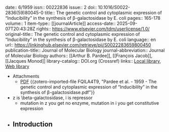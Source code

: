 date:: 6/1959
issn:: 00222836
issue:: 2
doi:: 10.1016/S0022-2836(59)80045-0
title:: The genetic control and cytoplasmic expression of “Inducibility” in the synthesis of β-galactosidase by E. coli
pages:: 165-178
volume:: 1
item-type:: [[journalArticle]]
access-date:: 2025-09-07T20:43:28Z
rights:: https://www.elsevier.com/tdm/userlicense/1.0/
original-title:: The genetic control and cytoplasmic expression of “Inducibility” in the synthesis of β-galactosidase by E. coli
language:: en
url:: https://linkinghub.elsevier.com/retrieve/pii/S0022283659800450
publication-title:: Journal of Molecular Biology
journal-abbreviation:: Journal of Molecular Biology
authors:: [[Arthur B. Pardee]], [[François Jacob]], [[Jacques Monod]]
library-catalog:: DOI.org (Crossref)
links:: [Local library](zotero://select/library/items/DY8KXUWF), [Web library](https://www.zotero.org/users/6106196/items/DY8KXUWF)

- Attachments
	- [PDF](zotero://select/library/items/FQILA4T9) {{zotero-imported-file FQILA4T9, "Pardee et al. - 1959 - The genetic control and cytoplasmic expression of “Inducibility” in the synthesis of β-galactosidase.pdf"}}
- z is \beta\-galactosidase, i is repressor
	- mutation in z you get no enzyme, mutation in i you get constitutive expression
- Introduction
	-